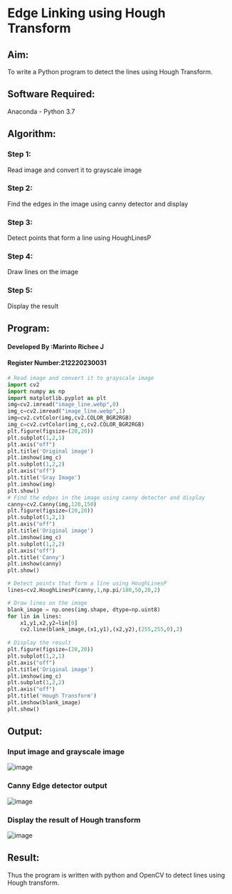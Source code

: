 # Edge Linking using Hough Transform
## Aim:
To write a Python program to detect the lines using Hough Transform.

## Software Required:
Anaconda - Python 3.7

## Algorithm:
### Step 1:
Read image and convert it to grayscale image

### Step 2:
Find the edges in the image using canny detector and display
### Step 3:
Detect points that form a line using HoughLinesP

### Step 4:
Draw lines on the image

### Step 5:
Display the result


## Program:
#### Developed By   :Marinto Richee J
#### Register Number:212220230031
```Python
# Read image and convert it to grayscale image
import cv2 
import numpy as np
import matplotlib.pyplot as plt
img=cv2.imread("image_line.webp",0)
img_c=cv2.imread("image_line.webp",1)
img=cv2.cvtColor(img,cv2.COLOR_BGR2RGB)
img_c=cv2.cvtColor(img_c,cv2.COLOR_BGR2RGB)
plt.figure(figsize=(20,20))
plt.subplot(1,2,1)
plt.axis("off")
plt.title('Original image')
plt.imshow(img_c)
plt.subplot(1,2,2)
plt.axis("off")
plt.title('Gray Image')
plt.imshow(img)
plt.show()
# Find the edges in the image using canny detector and display
canny=cv2.Canny(img,120,150)
plt.figure(figsize=(20,20))
plt.subplot(1,2,1)
plt.axis("off")
plt.title('Original image')
plt.imshow(img_c)
plt.subplot(1,2,2)
plt.axis("off")
plt.title('Canny')
plt.imshow(canny)
plt.show()

# Detect points that form a line using HoughLinesP
lines=cv2.HoughLinesP(canny,1,np.pi/180,50,20,2)

# Draw lines on the image
blank_image = np.ones(img.shape, dtype=np.uint8)
for lin in lines:
    x1,y1,x2,y2=lin[0]
    cv2.line(blank_image,(x1,y1),(x2,y2),(255,255,0),2)
    
# Display the result
plt.figure(figsize=(20,20))
plt.subplot(1,2,1)
plt.axis("off")
plt.title('Original image')
plt.imshow(img_c)
plt.subplot(1,2,2)
plt.axis("off")
plt.title('Hough Transform')
plt.imshow(blank_image)
plt.show()

```
## Output:

### Input image and grayscale image
![image](https://user-images.githubusercontent.com/65499285/168997358-9b3ee0c7-31c1-4f35-be71-75325b9f5761.png)

### Canny Edge detector output
![image](https://user-images.githubusercontent.com/65499285/168997400-32932bd0-198a-4266-bb70-dd93e9cf0889.png)

### Display the result of Hough transform
![image](https://user-images.githubusercontent.com/65499285/168997462-07f59b7a-2f02-4994-adfd-abdf0797d28c.png)

## Result:
Thus the program is written with python and OpenCV to detect lines using Hough transform. 
